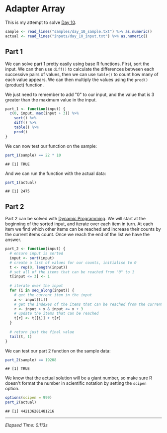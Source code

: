 # Adapter Array



This is my attempt to solve [Day 10](https://adventofcode.com/2020/day/10).


```r
sample <- read_lines("samples/day_10_sample.txt") %>% as.numeric()
actual <- read_lines("inputs/day_10_input.txt") %>% as.numeric()
```

## Part 1

We can solve part 1 pretty easily using base R functions. First, sort the input. We can then use `diff()` to calculate
the differences between each successive pairs of values, then we can use `table()` to count how many of each value
appears. We can then multiply the values using the `prod()` (product) function.

We just need to remember to add "0" to our input, and the value that is 3 greater than the maximum value in the input.


```r
part_1 <- function(input) {
  c(0, input, max(input + 3)) %>%
    sort() %>%
    diff() %>%
    table() %>%
    prod()
}
```

We can now test our function on the sample:


```r
part_1(sample) == 22 * 10
```

```
## [1] TRUE
```

And we can run the function with the actual data:


```r
part_1(actual)
```

```
## [1] 2475
```

## Part 2

Part 2 can be solved with [Dynamic Programming](https://en.wikipedia.org/wiki/Dynamic_programming). We will start at the
beginning of the sorted input, and iterate over each item in turn. At each item we find which other items can be
reached and increase their counts by the current items count. Once we reach the end of the list we have the answer.


```r
part_2 <- function(input) {
  # ensure input is sorted
  input <- sort(input)
  # create a list of values for our counts, initialise to 0
  t <- rep(0, length(input))
  # set all of the items that can be reached from "0" to 1
  t[input <= 3] <- 1
  
  # iterate over the input
  for (i in seq_along(input)) {
    # get the current item in the input
    x <- input[[i]]
    # get the indexes of the items that can be reached from the current item
    r <- input > x & input <= x + 3
    # update the items that can be reached
    t[r] <- t[[i]] + t[r]
  }
  
  # return just the final value
  tail(t, 1)
}
```

We can test our part 2 function on the sample data:


```r
part_2(sample) == 19208
```

```
## [1] TRUE
```

We know that the actual solution will be a giant number, so make sure R doesn't format the number in scientific
notation by setting the `scipen` option.


```r
options(scipen = 999)
part_2(actual)
```

```
## [1] 442136281481216
```

---

*Elapsed Time: 0.113s*
